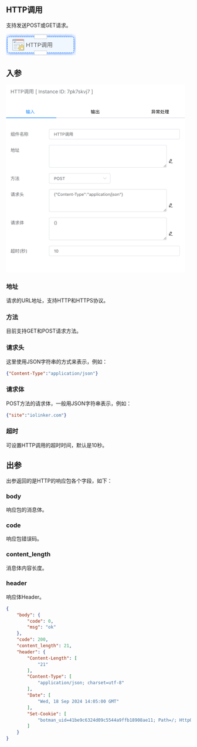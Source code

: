 ## HTTP调用

支持发送POST或GET请求。

<img src="./img/api_request.png" alt="image-20240918163547732" style="zoom: 50%;" />

## 入参

<img src="./img/api_request_input_parameter.png" alt="image-20240918164544927" style="zoom: 50%;" />

### 地址

请求的URL地址，支持HTTP和HTTPS协议。

### 方法

目前支持GET和POST请求方法。

### 请求头

这里使用JSON字符串的方式来表示，例如：

```json
{"Content-Type":"application/json"}
```

### 请求体

POST方法的请求体，一般用JSON字符串表示，例如：

```json
{"site":"iolinker.com"}
```

### 超时

可设置HTTP调用的超时时间，默认是10秒。



## 出参

出参返回的是HTTP的响应包各个字段，如下：

### body

响应包的消息体。

### code

响应包错误码。

### content_length

 消息体内容长度。

### header

响应体Header。



```json
{
    "body": {
        "code": 0,
        "msg": "ok"
    },
    "code": 200,
    "content_length": 21,
    "header": {
        "Content-Length": [
            "21"
        ],
        "Content-Type": [
            "application/json; charset=utf-8"
        ],
        "Date": [
            "Wed, 18 Sep 2024 14:05:00 GMT"
        ],
        "Set-Cookie": [
            "botman_uid=41be9c6324d09c5544a9ffb18908ae11; Path=/; HttpOnly"
        ]
    }
}
```



